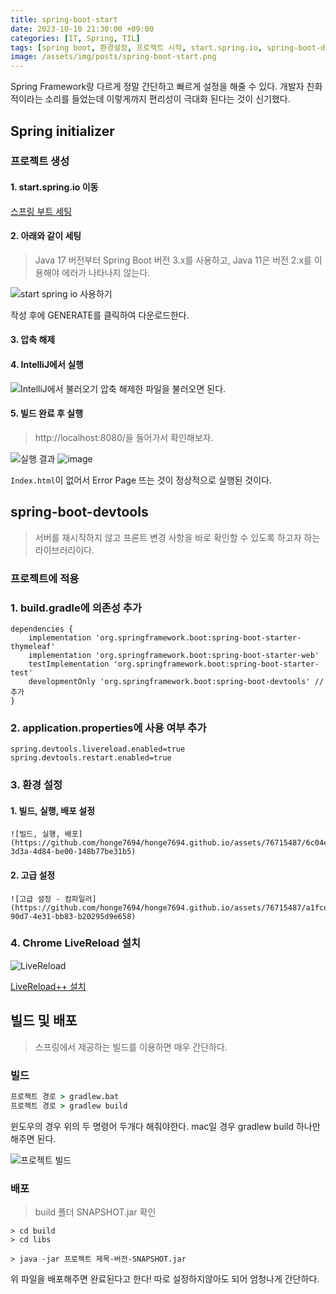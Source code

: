```yaml
---
title: spring-boot-start
date: 2023-10-10 21:30:00 +09:00
categories: [IT, Spring, TIL]
tags: [spring boot, 환경설정, 프로젝트 시작, start.spring.io, spring-boot-devtools]
image: /assets/img/posts/spring-boot-start.png
---
```


Spring Framework랑 다르게 정말 간단하고 빠르게 설정을 해줄 수 있다. 
개발자 친화적이라는 소리를 들었는데 이렇게까지 편리성이 극대화 된다는 것이 신기했다.

## Spring initializer 
### 프로젝트 생성
#### 1. start.spring.io 이동
[스프링 부트 세팅](https://start.spring.io/)

#### 2. 아래와 같이 세팅
> Java 17 버전부터 Spring Boot 버전 3.x를 사용하고, Java 11은 버전 2.x를 이용해야 에러가 나타나지 않는다.

![start spring io 사용하기](https://github.com/honge7694/honge7694.github.io/assets/76715487/f8f4f77e-c73d-4e58-b5de-0ae63cea9ba4)

작성 후에 GENERATE를 클릭하여 다운로드한다.

#### 3. 압축 해제

#### 4. IntelliJ에서 실행
![IntelliJ에서 불러오기](https://github.com/honge7694/honge7694.github.io/assets/76715487/d238a416-c748-46f9-8f04-6c481dab157c)
압축 해제한 파일을 불러오면 된다.

#### 5. 빌드 완료 후 실행
> http://localhost:8080/을 들어가서 확인해보자.

![실행 결과](https://github.com/honge7694/honge7694.github.io/assets/76715487/b856d4f2-60d0-43ee-8bf4-992247a48129)
![image](https://github.com/honge7694/honge7694.github.io/assets/76715487/d9c90f0b-014c-4353-85e5-1b787d3c42e4)

`Index.html`이 없어서 Error Page 뜨는 것이 정상적으로 실행된 것이다.

## spring-boot-devtools
> 서버를 재시작하지 않고 프론트 변경 사항을 바로 확인할 수 있도록 하고자 하는 라이브러리이다.    

### 프로젝트에 적용
### 1. build.gradle에 의존성 추가

```
dependencies {
	implementation 'org.springframework.boot:spring-boot-starter-thymeleaf'
	implementation 'org.springframework.boot:spring-boot-starter-web'
	testImplementation 'org.springframework.boot:spring-boot-starter-test'
	developmentOnly 'org.springframework.boot:spring-boot-devtools' // 추가
}
```

### 2. application.properties에 사용 여부 추가

```
spring.devtools.livereload.enabled=true
spring.devtools.restart.enabled=true
```

### 3. 환경 설정
#### 1. 빌드, 실행, 배포 설정
    ![빌드, 실행, 배포](https://github.com/honge7694/honge7694.github.io/assets/76715487/6c04e47d-3d3a-4d84-be00-148b77be31b5)

#### 2. 고급 설정
    ![고급 설정 - 컴파일러](https://github.com/honge7694/honge7694.github.io/assets/76715487/a1fcd359-90d7-4e31-bb83-b20295d9e658)

### 4. Chrome LiveReload 설치
![LiveReload](https://github.com/honge7694/honge7694.github.io/assets/76715487/d074f797-375e-46b6-bd3f-a2c10a099b26)

[LiveReload++ 설치](https://chrome.google.com/webstore/detail/livereload%20%20/ciehpookapcdlakedibajeccomagbfab)


## 빌드 및 배포
> 스프링에서 제공하는 빌드를 이용하면 매우 간단하다.

### 빌드

```cmd
프로젝트 경로 > gradlew.bat 
프로젝트 경로 > gradlew build 
```

윈도우의 경우 위의 두 명령어 두개다 해줘야한다. mac일 경우 gradlew build 하나만 해주면 된다.

![프로젝트 빌드](https://github.com/honge7694/honge7694.github.io/assets/76715487/fa339682-266b-4ca0-bcd6-588113348fb9)

### 배포 
> build 폴더 SNAPSHOT.jar 확인

```
> cd build
> cd libs

> java -jar 프로젝트 제목-버전-SNAPSHOT.jar
```

위 파일을 배포해주면 완료된다고 한다! 따로 설정하지않아도 되어 엄청나게 간단하다.